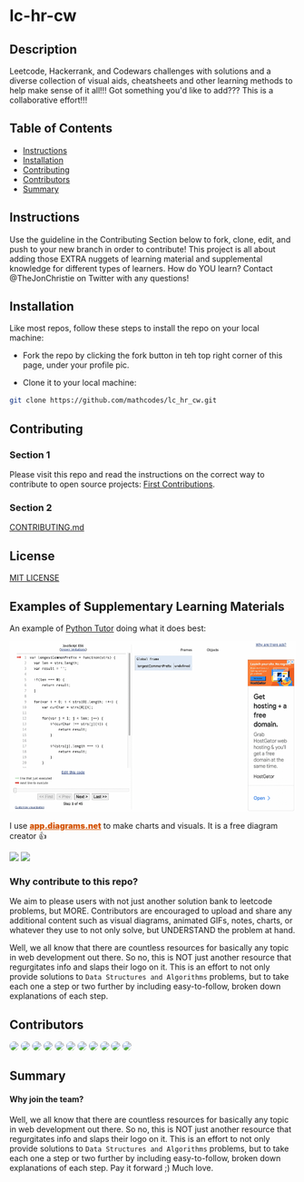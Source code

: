 # lc-hr-cw 

<h2>Description</h2>
Leetcode, Hackerrank, and Codewars challenges with solutions and a diverse collection of visual aids, cheatsheets and other learning methods to help make sense of it all!!! Got something you'd like to add??? This is a collaborative effort!!! 

## Table of Contents
  * [Instructions](#instructions)
  * [Installation](#installation)
  * [Contributing](#contributing)
  * [Contributors](#contributors)
  * [Summary](#summary)

## Instructions
Use the guideline in the Contributing Section below to fork, clone, edit, and push to your new branch in order to contribute! This project is all about adding those EXTRA nuggets of learning material and supplemental knowledge for different types of learners. How do YOU learn? Contact @TheJonChristie on Twitter with any questions!

## Installation
Like most repos, follow these steps to install the repo on your local machine:

- Fork the repo by clicking the fork button in teh top right corner of this page, under your profile pic.

- Clone it to your local machine:

```bash
git clone https://github.com/mathcodes/lc_hr_cw.git
```

## Contributing

### Section 1
Please visit this repo and read the instructions on the correct way to contribute to open source projects: [First Contributions](https://github.com/firstcontributions/first-contributions).

### Section 2
<a href="https://github.com/mathcodes/lc_hr_cw/blob/main/CONTRIBUTING.md">CONTRIBUTING.md</a>

## License
<a href="https://github.com/mathcodes/lc_hr_cw/blob/main/LICENSE.md">MIT LICENSE</a>

## Examples of Supplementary Learning Materials

An example of [Python Tutor](www.pythontutor.com) doing what it does best:

<img alt="longest common prefix" src="./LeetCode/0014.%20Longest%20Common%20Prefix/LongestCommonPrefixGif" height="300px;" />

I use <a href="https://app.diagrams.net/" style="color:#d35400; font-weight:900">app.diagrams.net</a> to make charts and visuals. It is a free diagram creator 👍

<img src="https://raw.githubusercontent.com/mathcodes/lc_hr_cw/main/LeetCode/0001.%20Two%20Sum/1.twoSum.png" height="200px"/> <img src="https://raw.githubusercontent.com/mathcodes/lc_hr_cw/main/LeetCode/0004.%20Median%20of%20Two%20Sorted%20Arrays/4.MedianOfTwoSortedArrays.drawio.png" height="200px"/>

### Why contribute to this repo?

We aim to please users with not just another solution bank to leetcode problems, but MORE. Contributors are encouraged to upload and share any additional content such as visual diagrams, animated GIFs, notes, charts, or whatever they use to not only solve, but UNDERSTAND the problem at hand.

Well, we all know that there are countless resources for basically any topic in web development out there. So no, this is NOT just another resource that regurgitates info and slaps their logo on it. This is an effort to not only provide solutions to `Data Structures and Algorithms` problems, but to take each one a step or two further by including easy-to-follow, broken down explanations of each step. 

## Contributors
  <img style="border-radius:50%;" src="https://avatars.githubusercontent.com/mathcodes" width="40px" />
  <img style="border-radius:50%;" src="https://avatars.githubusercontent.com/mernmonster" width="40px" />
  <img style="border-radius:50%;" src="https://avatars.githubusercontent.com/dejmartins" width="40px" />
  <img style="border-radius:50%;" src="https://avatars.githubusercontent.com/deveshgoyal1000" width="40px" />
  <img style="border-radius:50%;" src="https://avatars.githubusercontent.com/rashmisubhash" width="40px" />
  <img style="border-radius:50%;" src="https://avatars.githubusercontent.com/vishalpattnaik" width="40px" />
  <img style="border-radius:50%;" src="https://avatars.githubusercontent.com/gaurang7goel" width="40px" />
  <img style="border-radius:50%;" src="https://avatars.githubusercontent.com/xcelr8" width="40px" />
  <img style="border-radius:50%;" src="https://avatars.githubusercontent.com/suman-somu" width="40px" />
  <img style="border-radius:50%;" src="https://avatars.githubusercontent.com/raeeceip" width="40px" />
  <img style="border-radius:50%;" src="https://avatars.githubusercontent.com/AryaDeepanshu" width="40px" />

## Summary

#### Why join the team?

Well, we all know that there are countless resources for basically any topic in web development out there. So no, this is NOT just another resource that regurgitates info and slaps their logo on it. This is an effort to not only provide solutions to `Data Structures and Algorithms` problems, but to take each one a step or two further by including easy-to-follow, broken down explanations of each step. Pay it forward ;) Much love.
